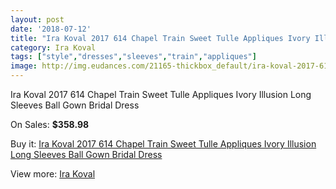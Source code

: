 ```yaml
---
layout: post
date: '2018-07-12'
title: "Ira Koval 2017 614 Chapel Train Sweet Tulle Appliques Ivory Illusion Long Sleeves Ball Gown Bridal Dress"
category: Ira Koval
tags: ["style","dresses","sleeves","train","appliques"]
image: http://img.eudances.com/21165-thickbox_default/ira-koval-2017-614-chapel-train-sweet-tulle-appliques-ivory-illusion-long-sleeves-ball-gown-bridal-dress.jpg
---
```

Ira Koval 2017 614 Chapel Train Sweet Tulle Appliques Ivory Illusion Long Sleeves Ball Gown Bridal Dress

On Sales: **$358.98**
<a href="https://www.eudances.com/en/ira-koval/6469-ira-koval-2017-614-chapel-train-sweet-tulle-appliques-ivory-illusion-long-sleeves-ball-gown-bridal-dress.html"><amp-img layout="responsive" width="600" height="600" src="//img.eudances.com/21165-thickbox_default/ira-koval-2017-614-chapel-train-sweet-tulle-appliques-ivory-illusion-long-sleeves-ball-gown-bridal-dress.jpg" alt="Ira Koval 2017 614 Chapel Train Sweet Tulle Appliques Ivory Illusion Long Sleeves Ball Gown Bridal Dress 0" /></a>
<a href="https://www.eudances.com/en/ira-koval/6469-ira-koval-2017-614-chapel-train-sweet-tulle-appliques-ivory-illusion-long-sleeves-ball-gown-bridal-dress.html"><amp-img layout="responsive" width="600" height="600" src="//img.eudances.com/21172-thickbox_default/ira-koval-2017-614-chapel-train-sweet-tulle-appliques-ivory-illusion-long-sleeves-ball-gown-bridal-dress.jpg" alt="Ira Koval 2017 614 Chapel Train Sweet Tulle Appliques Ivory Illusion Long Sleeves Ball Gown Bridal Dress 1" /></a>
<a href="https://www.eudances.com/en/ira-koval/6469-ira-koval-2017-614-chapel-train-sweet-tulle-appliques-ivory-illusion-long-sleeves-ball-gown-bridal-dress.html"><amp-img layout="responsive" width="600" height="600" src="//img.eudances.com/21171-thickbox_default/ira-koval-2017-614-chapel-train-sweet-tulle-appliques-ivory-illusion-long-sleeves-ball-gown-bridal-dress.jpg" alt="Ira Koval 2017 614 Chapel Train Sweet Tulle Appliques Ivory Illusion Long Sleeves Ball Gown Bridal Dress 2" /></a>
<a href="https://www.eudances.com/en/ira-koval/6469-ira-koval-2017-614-chapel-train-sweet-tulle-appliques-ivory-illusion-long-sleeves-ball-gown-bridal-dress.html"><amp-img layout="responsive" width="600" height="600" src="//img.eudances.com/21170-thickbox_default/ira-koval-2017-614-chapel-train-sweet-tulle-appliques-ivory-illusion-long-sleeves-ball-gown-bridal-dress.jpg" alt="Ira Koval 2017 614 Chapel Train Sweet Tulle Appliques Ivory Illusion Long Sleeves Ball Gown Bridal Dress 3" /></a>
<a href="https://www.eudances.com/en/ira-koval/6469-ira-koval-2017-614-chapel-train-sweet-tulle-appliques-ivory-illusion-long-sleeves-ball-gown-bridal-dress.html"><amp-img layout="responsive" width="600" height="600" src="//img.eudances.com/21169-thickbox_default/ira-koval-2017-614-chapel-train-sweet-tulle-appliques-ivory-illusion-long-sleeves-ball-gown-bridal-dress.jpg" alt="Ira Koval 2017 614 Chapel Train Sweet Tulle Appliques Ivory Illusion Long Sleeves Ball Gown Bridal Dress 4" /></a>
<a href="https://www.eudances.com/en/ira-koval/6469-ira-koval-2017-614-chapel-train-sweet-tulle-appliques-ivory-illusion-long-sleeves-ball-gown-bridal-dress.html"><amp-img layout="responsive" width="600" height="600" src="//img.eudances.com/21168-thickbox_default/ira-koval-2017-614-chapel-train-sweet-tulle-appliques-ivory-illusion-long-sleeves-ball-gown-bridal-dress.jpg" alt="Ira Koval 2017 614 Chapel Train Sweet Tulle Appliques Ivory Illusion Long Sleeves Ball Gown Bridal Dress 5" /></a>
<a href="https://www.eudances.com/en/ira-koval/6469-ira-koval-2017-614-chapel-train-sweet-tulle-appliques-ivory-illusion-long-sleeves-ball-gown-bridal-dress.html"><amp-img layout="responsive" width="600" height="600" src="//img.eudances.com/21167-thickbox_default/ira-koval-2017-614-chapel-train-sweet-tulle-appliques-ivory-illusion-long-sleeves-ball-gown-bridal-dress.jpg" alt="Ira Koval 2017 614 Chapel Train Sweet Tulle Appliques Ivory Illusion Long Sleeves Ball Gown Bridal Dress 6" /></a>
<a href="https://www.eudances.com/en/ira-koval/6469-ira-koval-2017-614-chapel-train-sweet-tulle-appliques-ivory-illusion-long-sleeves-ball-gown-bridal-dress.html"><amp-img layout="responsive" width="600" height="600" src="//img.eudances.com/21166-thickbox_default/ira-koval-2017-614-chapel-train-sweet-tulle-appliques-ivory-illusion-long-sleeves-ball-gown-bridal-dress.jpg" alt="Ira Koval 2017 614 Chapel Train Sweet Tulle Appliques Ivory Illusion Long Sleeves Ball Gown Bridal Dress 7" /></a>

Buy it: [Ira Koval 2017 614 Chapel Train Sweet Tulle Appliques Ivory Illusion Long Sleeves Ball Gown Bridal Dress](https://www.eudances.com/en/ira-koval/6469-ira-koval-2017-614-chapel-train-sweet-tulle-appliques-ivory-illusion-long-sleeves-ball-gown-bridal-dress.html "Ira Koval 2017 614 Chapel Train Sweet Tulle Appliques Ivory Illusion Long Sleeves Ball Gown Bridal Dress")

View more: [Ira Koval](https://www.eudances.com/en/104-ira-koval "Ira Koval")